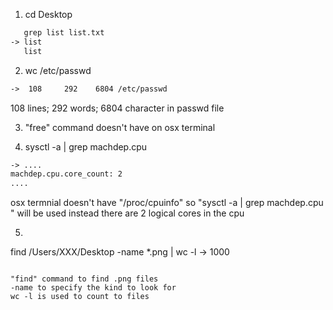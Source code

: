 1) cd Desktop
```html
   grep list list.txt
-> list
   list
```

2) wc /etc/passwd
```html
->  108     292    6804 /etc/passwd
```

108 lines; 292 words; 6804 character in passwd file

3) "free" command doesn't have on osx terminal

4) sysctl -a | grep machdep.cpu
```html
-> ....
machdep.cpu.core_count: 2
....
```

osx termnial doesn't have "/proc/cpuinfo" so "sysctl -a | grep machdep.cpu " will be used instead
there are 2 logical cores in the cpu

5) ```
find /Users/XXX/Desktop -name *.png | wc -l
-> 1000
```

"find" command to find .png files
-name to specify the kind to look for
wc -l is used to count to files
